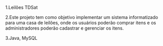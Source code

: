 1.Leilões TDSat

2.Este projeto tem como objetivo implementar um sistema informatizado para uma casa de leilões, onde os usuários poderão comprar itens e os administradores poderão cadastrar e gerenciar os itens.

3.Java, MySQL